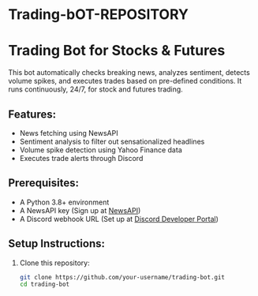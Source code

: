 # Trading-bOT-REPOSITORY
# Trading Bot for Stocks & Futures

This bot automatically checks breaking news, analyzes sentiment, detects volume spikes, and executes trades based on pre-defined conditions. It runs continuously, 24/7, for stock and futures trading.

## Features:
- News fetching using NewsAPI
- Sentiment analysis to filter out sensationalized headlines
- Volume spike detection using Yahoo Finance data
- Executes trade alerts through Discord

## Prerequisites:
- A Python 3.8+ environment
- A NewsAPI key (Sign up at [NewsAPI](https://newsapi.org/))
- A Discord webhook URL (Set up at [Discord Developer Portal](https://discord.com/developers/applications))

## Setup Instructions:

1. Clone this repository:
   ```bash
   git clone https://github.com/your-username/trading-bot.git
   cd trading-bot
